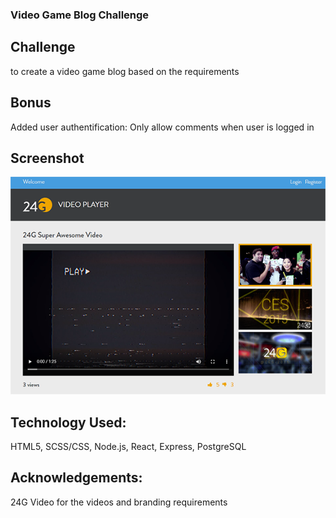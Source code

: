 ### Video Game Blog Challenge

## Challenge
to create a video game blog based on the requirements

## Bonus  
Added user authentification: Only allow comments when user is logged in

## Screenshot
![Screenshot](./images/videogameblog.PNG)

## Technology Used:
HTML5, SCSS/CSS, Node.js, React, Express, PostgreSQL

## Acknowledgements:
24G Video for the videos and branding requirements
